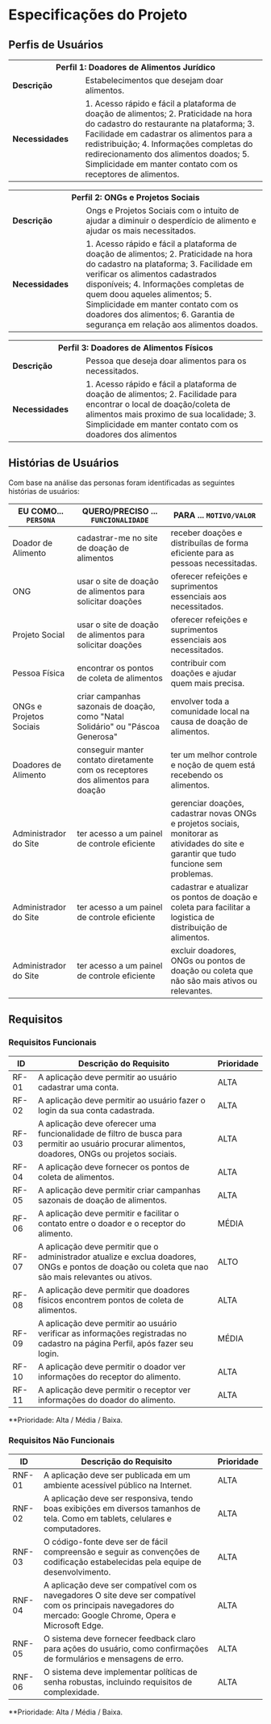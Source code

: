 # Especificações do Projeto

## Perfis de Usuários

<table>
<tbody>
<tr>
<th colspan="2">Perfil 1: Doadores de Alimentos Jurídico </th>
</tr>
<tr>
<td width="150px"><b>Descrição</b></td>
<td width="600px">
Estabelecimentos que desejam doar alimentos.
</td>
</tr>
<tr>
<td><b>Necessidades</b></td>
<td>
1. Acesso rápido e fácil a plataforma de doação de alimentos;
2. Praticidade na hora do cadastro do restaurante na plataforma;
3. Facilidade em cadastrar os alimentos para a redistribuição;
4. Informações completas do redirecionamento dos alimentos doados;
5. Simplicidade em manter contato com os receptores de alimentos.
</td>
</tr>
</tbody>
</table>

<table>
<tbody>
<tr>
<th colspan="2">Perfil 2: ONGs e Projetos Sociais </th>
</tr>
<tr>
<td width="150px"><b>Descrição</b></td>
<td width="600px">
Ongs e Projetos Sociais com o intuito de ajudar a diminuir o desperdício de alimento e ajudar os mais necessitados.
</td>
</tr>
<tr>
<td><b>Necessidades</b></td>
<td>
1. Acesso rápido e fácil a plataforma de doação de alimentos;
2. Praticidade na hora do cadastro na plataforma;
3. Facilidade em verificar os alimentos cadastrados disponíveis;
4. Informações completas de quem doou aqueles alimentos;
5. Simplicidade em manter contato com os doadores dos alimentos;
6. Garantia de segurança em relação aos alimentos doados.
</td>
</tr>
</tbody>
</table>

<table>
<tbody>
<tr>
<th colspan="2">Perfil 3: Doadores de Alimentos Físicos </th>
</tr>
<tr>
<td width="150px"><b>Descrição</b></td>
<td width="600px">
Pessoa que deseja doar alimentos para os necessitados.
</td>
</tr>
<tr>
<td><b>Necessidades</b></td>
<td>
1. Acesso rápido e fácil a plataforma de doação de alimentos;
2. Facilidade para encontrar o local de doação/coleta de alimentos mais proximo de sua localidade;
3. Simplicidade em manter contato com os doadores dos alimentos
</td>
</tr>
</tbody>
</table>


## Histórias de Usuários

Com base na análise das personas foram identificadas as seguintes histórias de usuários:

|EU COMO... `PERSONA`| QUERO/PRECISO ... `FUNCIONALIDADE`                                             |PARA ... `MOTIVO/VALOR`                 |
|--------------------|--------------------------------------------------------------------------------|----------------------------------------|
|Doador de Alimento | cadastrar-me no site de doação de alimentos | receber doações e distribuílas de forma eficiente para as pessoas necessitadas. |
|ONG | usar o site de doação de alimentos para solicitar doações  | oferecer refeições e suprimentos essenciais aos necessitados.  |
|Projeto Social | usar o site de doação de alimentos para solicitar doações  | oferecer refeições e suprimentos essenciais aos necessitados.  |
|Pessoa Física | encontrar os pontos de coleta de alimentos   | contribuir com doações e ajudar quem mais precisa. |
|ONGs e Projetos Sociais | criar campanhas sazonais de doação, como "Natal Solidário" ou "Páscoa Generosa" | envolver toda a comunidade local na causa de doação de alimentos. |
|Doadores de Alimento | conseguir manter contato diretamente com os receptores dos alimentos para doação | ter um melhor controle e noção de quem está recebendo os alimentos. |
|Administrador do Site | ter acesso a um painel de controle eficiente | gerenciar doações, cadastrar novas ONGs e projetos sociais, monitorar as atividades do site e garantir que tudo funcione sem problemas. |
|Administrador do Site | ter acesso a um painel de controle eficiente | cadastrar e atualizar os pontos de doação e coleta para facilitar a logistica de distribuição de alimentos. |
|Administrador do Site| ter acesso a um painel de controle eficiente | excluir doadores, ONGs ou pontos de doação ou coleta que não são mais ativos ou relevantes. |

## Requisitos

### Requisitos Funcionais

|ID    | Descrição do Requisito  | Prioridade |
|------|-----------------------------------------|----|
|RF-01| A aplicação deve permitir ao usuário cadastrar uma conta.   | ALTA | 
|RF-02| A aplicação deve permitir ao usuário fazer o login da sua conta cadastrada.   | ALTA | 
|RF-03| A aplicação deve oferecer uma funcionalidade de filtro de busca para permitir ao usuário procurar alimentos, doadores, ONGs ou projetos sociais.    | ALTA |
|RF-04| A aplicação deve fornecer os pontos de coleta de alimentos.  | ALTA |
|RF-05| A aplicação deve permitir criar campanhas sazonais de doação de alimentos.    | ALTA |
|RF-06| A aplicação deve permitir e facilitar o contato entre o doador e o receptor do alimento.   | MÉDIA |
|RF-07| A aplicação deve permitir que o administrador atualize e exclua doadores, ONGs e pontos de doação ou coleta que nao são mais relevantes ou ativos.  | ALTO |
|RF-08| A aplicação deve permitir que doadores físicos encontrem pontos de coleta de alimentos.  | ALTA |
|RF-09| A aplicação deve permitir ao usuário verificar as informações registradas no cadastro na página Perfil, após fazer seu login.  | MÉDIA |
|RF-10| A aplicação deve permitir o doador ver informações do receptor do alimento.  | ALTA |
|RF-11| A aplicação deve permitir o receptor ver informações do doador do alimento.  | ALTA |

**Prioridade: Alta / Média / Baixa.  

### Requisitos Não Funcionais

|ID     | Descrição do Requisito  |Prioridade |
|-------|-------------------------|----|
|RNF-01| A aplicação deve ser publicada em um ambiente acessível público na Internet.  | ALTA | 
|RNF-02| A aplicação deve ser responsiva, tendo boas exibições em diversos tamanhos de tela. Como em tablets, celulares e computadores.  | ALTA | 
|RNF-03| O código-fonte deve ser de fácil compreensão e seguir as convenções de codificação estabelecidas pela equipe de desenvolvimento.  | ALTA | 
|RNF-04| A aplicação deve ser compatível com os navegadores O site deve ser compatível com os principais navegadores do mercado: Google Chrome, Opera e Microsoft Edge.  | ALTA | 
|RNF-05| O sistema deve fornecer feedback claro para ações do usuário, como confirmações de formulários e mensagens de erro.  | ALTA | 
|RNF-06| O sistema deve implementar políticas de senha robustas, incluindo requisitos de complexidade.  | ALTA | 

**Prioridade: Alta / Média / Baixa.
